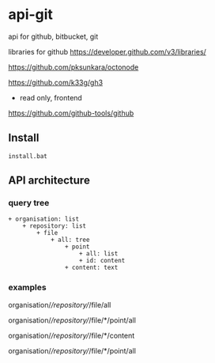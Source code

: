 # api-git
api for github, bitbucket, git

libraries for github
https://developer.github.com/v3/libraries/


https://github.com/pksunkara/octonode


https://github.com/k33g/gh3
- read only, frontend

https://github.com/github-tools/github


## Install

    install.bat


## API architecture

### query tree

    + organisation: list
        + repository: list
            + file
                + all: tree
                    + point
                        + all: list
                        + id: content
                    + content: text

### examples

organisation/*/repository/*/file/all

organisation/*/repository/*/file/*/point/all

organisation/*/repository/*/file/*/content

organisation/*/repository/*/file/*/point/all
